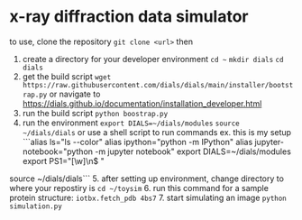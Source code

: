 # x-ray diffraction data simulator

to use,
clone the repository `git clone <url>`
then
1. create a directory for your developer environment `cd ~` `mkdir dials` `cd dials`
2. get the build script `wget https://raw.githubusercontent.com/dials/dials/main/installer/bootstrap.py`
or navigate to https://dials.github.io/documentation/installation_developer.html
3. run the build script `python boostrap.py`
4. run the environment `export DIALS=~/dials/modules` `source ~/dials/dials`
or use a shell script to run commands
ex. this is my setup ```alias ls="ls --color" 
alias ipython="python -m IPython" 
alias jupyter-notebook="python -m jupyter notebook" 
export DIALS=~/dials/modules
export PS1="[\w]\n$ " 

source ~/dials/dials```
5. after setting up environment, change directory to where your repostiry is `cd ~/toysim`
6. run this command for a sample protein structure: `iotbx.fetch_pdb 4bs7` 
7. start simulating an image `python simulation.py` 
